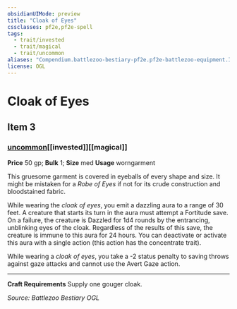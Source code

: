 ```yaml
---
obsidianUIMode: preview
title: "Cloak of Eyes"
cssclasses: pf2e,pf2e-spell
tags:
  - trait/invested
  - trait/magical
  - trait/uncommon
aliases: "Compendium.battlezoo-bestiary-pf2e.pf2e-battlezoo-equipment.Item.ykZotI8Zd9ntvEXY"
license: OGL
---
```

# Cloak of Eyes
## Item 3
### [uncommon](uncommon "Uncommon Rarity Trait")[[invested]][[magical]]


**Price** 50 gp; 
**Bulk** 1; **Size** med
**Usage** worngarment

This gruesome garment is covered in eyeballs of every shape and size. It might be mistaken for a _Robe of Eyes_ if not for its crude construction and bloodstained fabric.

While wearing the _cloak of eyes_, you emit a dazzling aura to a range of 30 feet. A creature that starts its turn in the aura must attempt a Fortitude save. On a failure, the creature is Dazzled for 1d4 rounds by the entrancing, unblinking eyes of the cloak. Regardless of the results of this save, the creature is immune to this aura for 24 hours. You can deactivate or activate this aura with a single action (this action has the concentrate trait).

While wearing a _cloak of eyes_, you take a -2 status penalty to saving throws against gaze attacks and cannot use the Avert Gaze action.

* * *

**Craft Requirements** Supply one gouger cloak.

*Source: Battlezoo Bestiary*
*OGL*